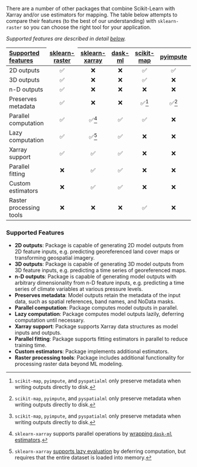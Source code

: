 There are a number of other packages that combine Scikit-Learn with Xarray and/or use estimators for mapping. The table below attempts to compare their features (to the best of our understanding) with `sklearn-raster` so you can choose the right tool for your application. 

*Supported features are described in detail [below](#supported-features).*

<style>
/* Highlight the sklearn-raster header */
table tr > th:nth-child(2) {
  border: 2px dotted var(--md-typeset-a-color);
}
</style>

| [Supported features](#supported-features) | [sklearn-raster](https://sklearn-raster.readthedocs.io/en/latest/) | [sklearn-xarray](https://phausamann.github.io/sklearn-xarray/) | [dask-ml](https://ml.dask.org/) | [scikit-map](https://github.com/openlandmap/scikit-map) | [pyimpute](https://github.com/perrygeo/pyimpute) | [pyspatialml](https://stevenpawley.github.io/Pyspatialml/) |
|:---|:---:|:---:|:---:|:---:|:---:|:---:|
| 2D outputs | ✅ | ❌ | ❌ | ✅ | ✅ | ✅ |
| 3D outputs | ✅ | ❌ | ❌ | ✅ | ❌ | ❌ |
| n-D outputs  | ✅ | ❌ | ❌ | ❌ | ❌ | ❌ |
| Preserves metadata | ✅ | ❌ | ❌ | ✅[^on-disk] | ✅[^on-disk] | ✅[^on-disk] |
| Parallel computation | ✅ | ✅[^wrapper] | ✅ | ✅ | ❌ | ❌ |
| Lazy computation | ✅ | ✅[^deferred] | ✅ | ❌ | ❌ | ❌ |
| Xarray support | ✅ | ✅ | ✅ | ❌ | ❌ | ❌ |
| Parallel fitting | ❌ | ✅ | ✅ | ❌ | ❌ | ❌ |
| Custom estimators | ❌ | ✅ | ✅ | ❌ | ❌ | ❌ |
| Raster processing tools | ❌ | ❌ | ❌ | ✅ | ❌ | ❌ |

### Supported Features

- **2D outputs**: Package is capable of generating 2D model outputs from 2D feature inputs, e.g. predicting georeferenced land cover maps or transforming geospatial imagery.
- **3D outputs**: Package is capable of generating 3D model outputs from 3D feature inputs, e.g. predicting a time series of georeferenced maps.
- **n-D outputs**: Package is capable of generating model outputs with arbitrary dimensionality from n-D feature inputs, e.g. predicting a time series of climate variables at various pressure levels.
- **Preserves metadata**: Model outputs retain the metadata of the input data, such as spatial references, band names, and NoData masks.
- **Parallel computation**: Package computes model outputs in parallel.
- **Lazy computation**: Package computes model outputs lazily, deferring computation until necessary.
- **Xarray support**: Package supports Xarray data structures as model inputs and outputs.
- **Parallel fitting**: Package supports fitting estimators in parallel to reduce training time.
- **Custom estimators**: Package implements additional estimators.
- **Raster processing tools**: Package includes additional functionality for processing raster data beyond ML modeling.

[^on-disk]: `scikit-map`, `pyimpute`, and `pyspatialml` only preserve metadata when writing outputs directly to disk.
[^wrapper]: `sklearn-xarray` supports parallel operations by [wrapping `dask-ml` estimators](https://phausamann.github.io/sklearn-xarray/content/wrappers.html#wrapping-dask-ml-estimators).
[^deferred]: `sklearn-xarray` [supports lazy evaluation](https://phausamann.github.io/sklearn-xarray/content/target.html#lazy-evaluation) by deferring computation, but requires that the entire dataset is loaded into memory.